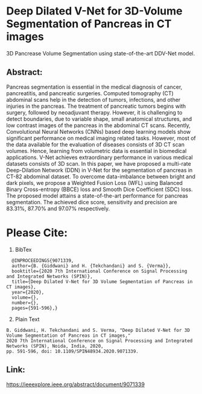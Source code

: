 # Deep Dilated V-Net for 3D-Volume Segmentation of Pancreas in CT images
3D Pancrease Volume Segmentation using state-of-the-art DDV-Net model.

## Abstract:

Pancreas segmentation is essential in the medical diagnosis of cancer, pancreatitis, and pancreatic surgeries. Computed tomography (CT) abdominal scans help in the detection of tumors, infections, and other injuries in the pancreas. The treatment of pancreatic tumors begins with surgery, followed by neoadjuvant therapy. However, it is challenging to detect boundaries, due to variable shape, small anatomical structures, and low contrast images of the pancreas in the abdominal CT scans. Recently, Convolutional Neural Networks (CNNs) based deep learning models show significant performance on medical imaging related tasks. However, most of the data available for the evaluation of diseases consists of 3D CT scan volumes. Hence, learning from volumetric data is essential in biomedical applications. V-Net achieves extraordinary performance in various medical datasets consists of 3D scan. In this paper, we have proposed a multi-rate Deep-Dilation Network (DDN) in V-Net for the segmentation of pancreas in CT-82 abdominal dataset. To overcome data-imbalance between bright and dark pixels, we propose a Weighted Fusion Loss (WFL) using Balanced Binary Cross-entropy (BBCE) loss and Smooth Dice Coefficient (SDC) loss. The proposed model attains a state-of-the-art performance for pancreas segmentation. The achieved dice score, sensitivity and precision are 83.31%, 87.70% and 97.07% respectively.

# Please Cite:

1. BibTex

```
  @INPROCEEDINGS{9071339,
  author={B. {Giddwani} and H. {Tekchandani} and S. {Verma}},
  booktitle={2020 7th International Conference on Signal Processing and Integrated Networks (SPIN)}, 
  title={Deep Dilated V-Net for 3D Volume Segmentation of Pancreas in CT images}, 
  year={2020},
  volume={},
  number={},
  pages={591-596},}
```
  
2. Plain Text

```
B. Giddwani, H. Tekchandani and S. Verma, "Deep Dilated V-Net for 3D Volume Segmentation of Pancreas in CT images," 
2020 7th International Conference on Signal Processing and Integrated Networks (SPIN), Noida, India, 2020, 
pp. 591-596, doi: 10.1109/SPIN48934.2020.9071339.
```

## Link: 
https://ieeexplore.ieee.org/abstract/document/9071339


